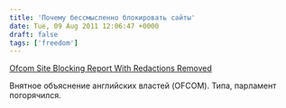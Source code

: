 ```yaml
---
title: 'Почему бессмысленно блокировать сайты'
date: Tue, 09 Aug 2011 12:06:47 +0000
draft: false
tags: ['freedom']
---
```


[Ofcom Site Blocking Report With Redactions Removed](http://www.scribd.com/doc/61521898 "View Ofcom Site Blocking Report With Redactions Removed on Scribd")

Внятное объяснение английских властей (OFCOM). Типа, парламент погорячился.